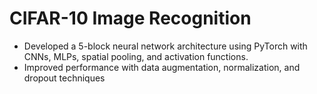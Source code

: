 # CIFAR-10 Image Recognition

- Developed a 5-block neural network architecture using PyTorch with CNNs, MLPs, spatial pooling, and activation functions.
- Improved performance with data augmentation, normalization, and dropout techniques
